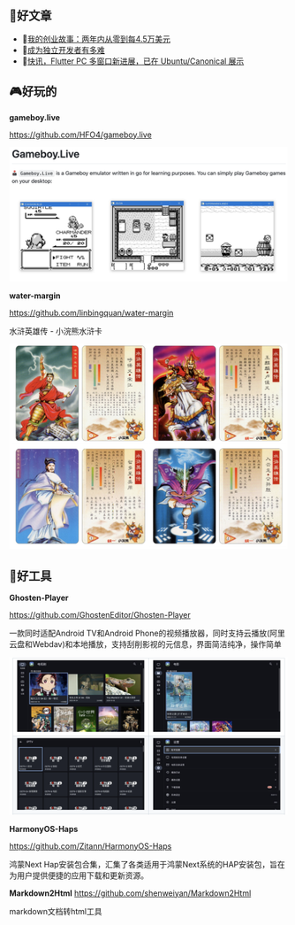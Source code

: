 
## 📖好文章 
* 📄[我的创业故事：两年内从零到每4.5万美元](https://juejin.cn/post/7300825244704849920)
* 📄[成为独立开发者有多难](https://juejin.cn/post/7304537109851144243)
* 📄[快讯，Flutter PC 多窗口新进展，已在 Ubuntu/Canonical 展示](https://juejin.cn/post/7431894641426202636)



## 🎮好玩的

**gameboy.live**

https://github.com/HFO4/gameboy.live

 ![20241118131824.png](imgs/20241118131824.png)

**water-margin**

https://github.com/linbingquan/water-margin

水浒英雄传 - 小浣熊水浒卡

 ![20241119172709.png](imgs/20241119172709.png)



## 🔨好工具

**Ghosten-Player**

https://github.com/GhostenEditor/Ghosten-Player

一款同时适配Android TV和Android Phone的视频播放器，同时支持云播放(阿里云盘和Webdav)和本地播放，支持刮削影视的元信息，界面简洁纯净，操作简单

 ![20241118132244.png](imgs/20241118132244.png)


**HarmonyOS-Haps**

https://github.com/Zitann/HarmonyOS-Haps

鸿蒙Next Hap安装包合集，汇集了各类适用于鸿蒙Next系统的HAP安装包，旨在为用户提供便捷的应用下载和更新资源。

**Markdown2Html**
https://github.com/shenweiyan/Markdown2Html

markdown文档转html工具
